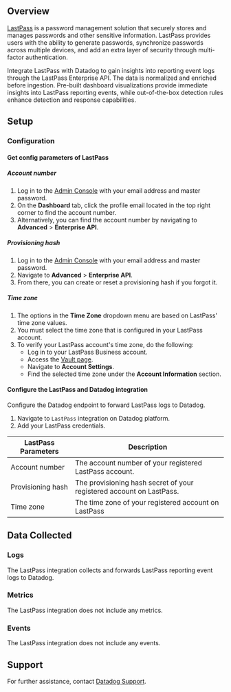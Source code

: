 ## Overview

[LastPass][1] is a password management solution that securely stores and manages passwords and other sensitive
information. LastPass provides users with the ability to generate passwords, synchronize passwords across multiple
devices, and add an extra layer of security through multi-factor authentication.

Integrate LastPass with Datadog to gain insights into reporting event logs through the LastPass Enterprise API. The data is
normalized and enriched before ingestion. Pre-built dashboard visualizations provide immediate insights into LastPass
reporting events, while out-of-the-box detection rules enhance detection and response capabilities.

## Setup

### Configuration

#### Get config parameters of LastPass

##### Account number

1. Log in to the [Admin Console](https://admin.lastpass.com/) with your email address and master password.
2. On the **Dashboard** tab, click the profile email located in the top right corner to find the account number.
3. Alternatively, you can find the account number by navigating to **Advanced** > **Enterprise API**.

##### Provisioning hash

1. Log in to the [Admin Console](https://admin.lastpass.com) with your email address and master password.
2. Navigate to **Advanced** > **Enterprise API**.
3. From there, you can create or reset a provisioning hash if you forgot it.

##### Time zone

1. The options in the **Time Zone** dropdown menu are based on LastPass' time zone values.
2. You must select the time zone that is configured in your LastPass account.
3. To verify your LastPass account's time zone, do the following:
    - Log in to your LastPass Business account.
    - Access the [Vault page](https://lastpass.com/vault/).
    - Navigate to **Account Settings**.
    - Find the selected time zone under the **Account Information** section.

#### Configure the LastPass and Datadog integration

Configure the Datadog endpoint to forward LastPass logs to Datadog.

1. Navigate to `LastPass` integration on Datadog platform.
2. Add your LastPass credentials.

| LastPass Parameters | Description                                                          |
|---------------------|----------------------------------------------------------------------|
| Account number      | The account number of your registered LastPass account.              |
| Provisioning hash   | The provisioning hash secret of your registered account on LastPass. |
| Time zone           | The time zone of your registered account on LastPass                 |

## Data Collected

### Logs

The LastPass integration collects and forwards LastPass reporting event logs to Datadog.

### Metrics

The LastPass integration does not include any metrics.

### Events

The LastPass integration does not include any events.

## Support

For further assistance, contact [Datadog Support][2].

[1]: https://www.lastpass.com/products/business

[2]: https://docs.datadoghq.com/help/
